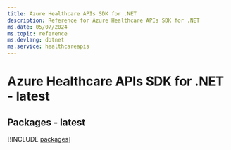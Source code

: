 ```yaml
---
title: Azure Healthcare APIs SDK for .NET
description: Reference for Azure Healthcare APIs SDK for .NET
ms.date: 05/07/2024
ms.topic: reference
ms.devlang: dotnet
ms.service: healthcareapis
---
```

# Azure Healthcare APIs SDK for .NET - latest
## Packages - latest
[!INCLUDE [packages](healthcare-apis-index.md)]